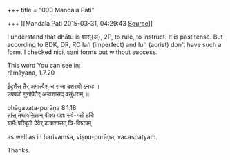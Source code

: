 +++
title = "000 Mandala Pati"

+++
[[Mandala Pati	2015-03-31, 04:29:43 [Source](https://groups.google.com/g/samskrita/c/k4K939R9y1I)]]



I understand that dhātu is शास्{अ}, 2P, to rule, to instruct. It is past tense. But according to BDK, DR, RC laṅ (imperfect) and luṅ (aorist) don't have such a form. I checked ṇici, sani forms but without success.  
  
This word You can see in:  
rāmāyaṇa, 1.7.20  
  
ईदृशैस् तैर् अमात्यैश् च राजा दशरथो ऽनघः ।  
उपपन्नो गुणोपेतैर् अन्वशासद् वसुंधराम् ॥  
  
bhāgavata-purāṇa 8.1.18  
तांस् तथावसितान् वीक्ष्य यज्ञः सर्व-गतो हरिः  
यामैः परिवृतो देवैर् हत्वाशासत् त्रि-विष्टपम्  
  
as well as in harivamśa, viṣṇu-purāṇa, vacaspatyam.  
  
Thanks.  
  

